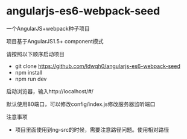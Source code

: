 # angularjs-es6-webpack-seed

一个AngularJS+webpack种子项目

项目基于AngularJS1.5+ component模式

请按照以下顺序启动项目
* git clone https://github.com/ldwqh0/angularjs-es6-webpack-seed
* npm install
* npm run dev

启动浏览器，输入http://localhost/#/

默认使用80端口，可以修改config/index.js修改服务器监听端口

注意事项
* 项目里面使用到ng-src的时候，需要注意路径问题。使用相对路径